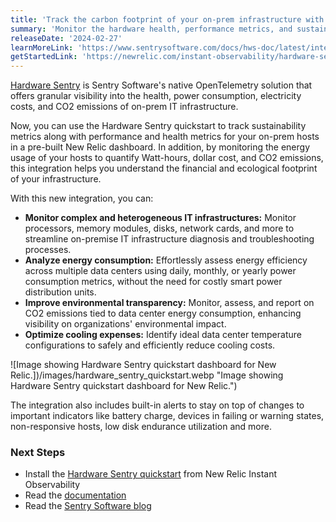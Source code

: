 ```yaml
---
title: 'Track the carbon footprint of your on-prem infrastructure with the Hardware Sentry integration'
summary: 'Monitor the hardware health, performance metrics, and sustainability indicators of your IT infrastructure with the pre-built quickstart'
releaseDate: '2024-02-27'
learnMoreLink: 'https://www.sentrysoftware.com/docs/hws-doc/latest/integration/newrelic.html'
getStartedLink: 'https://newrelic.com/instant-observability/hardware-sentry'
---
```


[Hardware Sentry](https://www.sentrysoftware.com/products/hardware-sentry.html) is Sentry Software's native OpenTelemetry solution that offers granular visibility into the health, power consumption, electricity costs, and CO2 emissions of on-prem IT infrastructure.

Now, you can use the Hardware Sentry quickstart to track sustainability metrics along with performance and health metrics for your on-prem hosts in a pre-built New Relic dashboard. In addition, by monitoring the energy usage of your hosts to quantify Watt-hours, dollar cost, and CO2 emissions, this integration helps you understand the financial and ecological footprint of your infrastructure.

With this new integration, you can:

- **Monitor complex and heterogeneous IT infrastructures:** Monitor processors, memory modules, disks, network cards, and more to streamline on-premise IT infrastructure diagnosis and troubleshooting processes.
- **Analyze energy consumption:** Effortlessly assess energy efficiency across multiple data centers using daily, monthly, or yearly power consumption metrics, without the need for costly smart power distribution units.
- **Improve environmental transparency:** Monitor, assess, and report on CO2 emissions tied to data center energy consumption, enhancing visibility on organizations' environmental impact.
- **Optimize cooling expenses:** Identify ideal data center temperature configurations to safely and efficiently reduce cooling costs.

![Image showing Hardware Sentry quickstart dashboard for New Relic.])/images/hardware_sentry_quickstart.webp "Image showing Hardware Sentry quickstart dashboard for New Relic.")

The integration also includes built-in alerts to stay on top of changes to important indicators like battery charge, devices in failing or warning states, non-responsive hosts, low disk endurance utilization and more.

### Next Steps

- Install the [Hardware Sentry quickstart](https://newrelic.com/instant-observability/hardware-sentry) from New Relic Instant Observability
- Read the [documentation](https://www.sentrysoftware.com/docs/hws-doc/latest/integration/newrelic.html)
- Read the [Sentry Software blog](https://www.sentrysoftware.com/blog/2024-02-20/sentry-software-joins-forces-with-new-relic-for-instant-observability.html)
